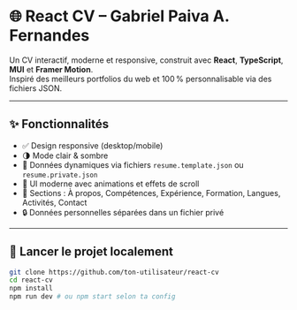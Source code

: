 # 🌐 React CV – Gabriel Paiva A. Fernandes

Un CV interactif, moderne et responsive, construit avec **React**, **TypeScript**, **MUI** et **Framer Motion**.  
Inspiré des meilleurs portfolios du web et 100 % personnalisable via des fichiers JSON.

---

## ✨ Fonctionnalités

- ✅ Design responsive (desktop/mobile)
- 🌗 Mode clair & sombre
- 🔄 Données dynamiques via fichiers `resume.template.json` ou `resume.private.json`
- 🎨 UI moderne avec animations et effets de scroll
- 📎 Sections : À propos, Compétences, Expérience, Formation, Langues, Activités, Contact
- 🔒 Données personnelles séparées dans un fichier privé

---

## 🚀 Lancer le projet localement

```bash
git clone https://github.com/ton-utilisateur/react-cv
cd react-cv
npm install
npm run dev # ou npm start selon ta config
